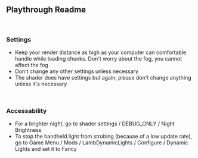 ## Playthrough Readme

<br>

### Settings

- Keep your render distance as high as your computer can comfortable handle while loading chunks. Don't worry about the fog, you cannot affect the fog
- Don't change any other settings unless necessary
- The shader does have settings but again, please don't change anything unless it's necessary

<br>

### Accessability

- For a brighter night, go to shader settings / DEBUG_ONLY / Night Brightness
- To stop the handheld light from strobing (because of a low update rate), go to Game Menu / Mods / LambDynamicLights / Configure / Dynamic Lights and set it to Fancy

